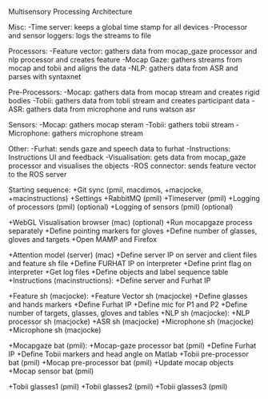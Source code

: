 Multisensory Processing Architecture

Misc:
-Time server: keeps a global time stamp for all devices
-Processor and sensor loggers: logs the streams to file

Processors:
-Feature vector: gathers data from mocap_gaze processor and nlp processor and creates feature
-Mocap Gaze: gathers streams from mocap and tobii and aligns the data
-NLP: gathers data from ASR and parses with syntaxnet

Pre-Processors:
-Mocap: gathers data from mocap stream and creates rigid bodies
-Tobii: gathers data from tobii stream and creates participant data
-ASR: gathers data from microphone and runs watson asr

Sensors:
-Mocap: gathers mocap steram
-Tobii: gathers tobii stream
-Microphone: gathers microphone stream

Other:
-Furhat: sends gaze and speech data to furhat
-Instructions: Instructions UI and feedback
-Visualisation: gets data from mocap_gaze processor and visualises the objects
-ROS connector: sends feature vector to the ROS server

Starting sequence:
+Git sync (pmil, macdimos, +macjocke, +macinstructions)
+Settings
+RabbitMQ (pmil)
+Timeserver (pmil)
    +Logging of processors (pmil) (optional)
    +Logging of sensors (pmil) (optional)

+WebGL Visualisation browser (mac) (optional)
    +Run mocapgaze process separately
    +Define pointing markers for gloves
    +Define number of glasses, gloves and targets
    +Open MAMP and Firefox

+Attention model (server) (mac)
    +Define server IP on server and client files and feature sh file
    +Define FURHAT IP on interpreter
    +Define print flag on interpreter
    +Get log files
    +Define objects and label sequence table
+Instructions (macinstructions):
    +Define server and Furhat IP

+Feature sh (macjocke):
    +Feature Vector sh (macjocke)
        +Define glasses and hands markers
        +Define Furhat IP
        +Define mic for P1 and P2
        +Define number of targets, glasses, gloves and tables
    +NLP sh (macjocke):
        +NLP processor sh (macjocke)
        +ASR sh (macjocke)
        +Microphone sh (macjocke)
        +Microphone sh (macjocke)

+Mocapgaze bat (pmil):
    +Mocap-gaze processor bat (pmil)
        +Define Furhat IP
        +Define Tobii markers and head angle on Matlab
    +Tobii pre-processor bat (pmil)
    +Mocap pre-processor bat (pmil)
        +Update mocap objects
    +Mocap sensor bat (pmil)

+Tobii glasses1 (pmil)
+Tobii glasses2 (pmil)
+Tobii glasses3 (pmil)
